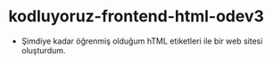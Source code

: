 # kodluyoruz-frontend-html-odev3
* Şimdiye kadar öğrenmiş olduğum hTML etiketleri ile bir web sitesi oluşturdum.
